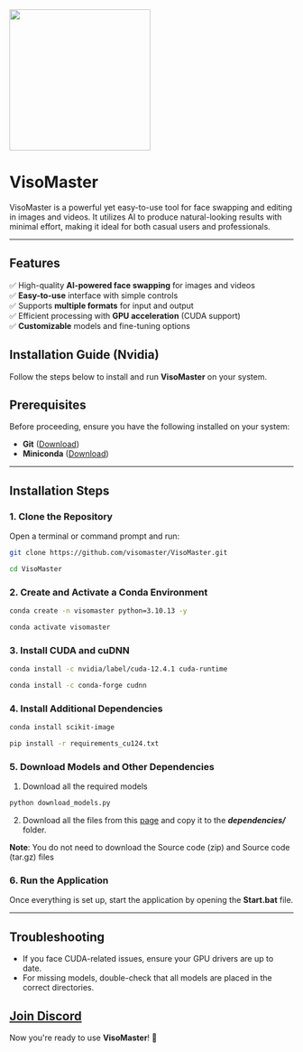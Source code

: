 
<img src="app/ui/core/media/visomaster_full.png" height="250"/>

# VisoMaster 
VisoMaster is a powerful yet easy-to-use tool for face swapping and editing in images and videos. It utilizes AI to produce natural-looking results with minimal effort, making it ideal for both casual users and professionals.  

---

## **Features**  
✅ High-quality **AI-powered face swapping** for images and videos  
✅ **Easy-to-use** interface with simple controls  
✅ Supports **multiple formats** for input and output  
✅ Efficient processing with **GPU acceleration** (CUDA support)  
✅ **Customizable** models and fine-tuning options  


## **Installation Guide (Nvidia)**

Follow the steps below to install and run **VisoMaster** on your system.

## **Prerequisites**
Before proceeding, ensure you have the following installed on your system:
- **Git** ([Download](https://git-scm.com/downloads))
- **Miniconda** ([Download](https://www.anaconda.com/download))

---

## **Installation Steps**

### **1. Clone the Repository**  
Open a terminal or command prompt and run:  
```sh
git clone https://github.com/visomaster/VisoMaster.git
```
```sh
cd VisoMaster
```

### **2. Create and Activate a Conda Environment**  
```sh
conda create -n visomaster python=3.10.13 -y
```
```sh
conda activate visomaster
```

### **3. Install CUDA and cuDNN**  
```sh
conda install -c nvidia/label/cuda-12.4.1 cuda-runtime
```
```sh
conda install -c conda-forge cudnn
```

### **4. Install Additional Dependencies**  
```sh
conda install scikit-image
```
```sh
pip install -r requirements_cu124.txt
```

### **5. Download Models and Other Dependencies**  
1. Download all the required models
```sh
python download_models.py
```
2. Download all the files from this [page](https://github.com/visomaster/visomaster-assets/releases/tag/v0.1.0_dp) and copy it to the ***dependencies/*** folder.

  **Note**: You do not need to download the Source code (zip) and Source code (tar.gz) files 
### **6. Run the Application**  
Once everything is set up, start the application by opening the **Start.bat** file.

---

## **Troubleshooting**
- If you face CUDA-related issues, ensure your GPU drivers are up to date.
- For missing models, double-check that all models are placed in the correct directories.

## [Join Discord](https://discord.gg/5rx4SQuDbp)

Now you're ready to use **VisoMaster**! 🚀
